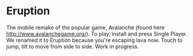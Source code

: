 Eruption
=========
The mobile remake of the popular game, Avalanche (found here http://www.avalanchegame.org/). To play, install and press Single Player. We renamed it to Eruption because you're escaping lava now. Touch to jump, tilt to move from side to side. Work in progress.

